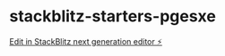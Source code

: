# stackblitz-starters-pgesxe

[Edit in StackBlitz next generation editor ⚡️](https://stackblitz.com/~/github.com/farkh2023/stackblitz-starters-pgesxe)